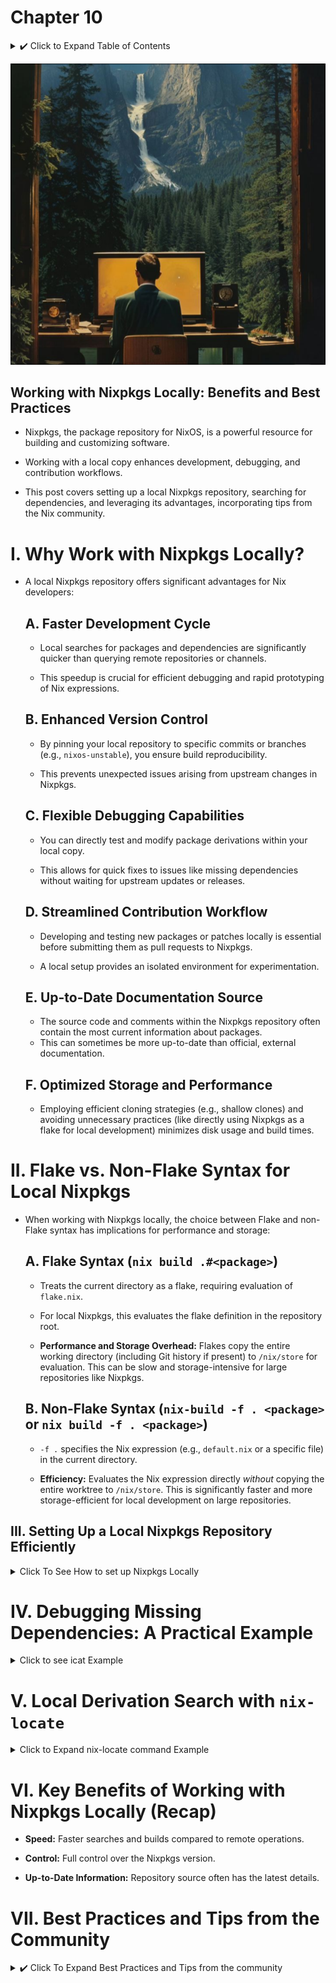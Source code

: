 # Chapter 10

<details>
<summary> ✔️ Click to Expand Table of Contents</summary>

<!-- toc -->

</details>

![gruv18](images/gruv18.png)

## Working with Nixpkgs Locally: Benefits and Best Practices

- Nixpkgs, the package repository for NixOS, is a powerful resource for building
  and customizing software.

- Working with a local copy enhances development, debugging, and contribution
  workflows.

- This post covers setting up a local Nixpkgs repository, searching for
  dependencies, and leveraging its advantages, incorporating tips from the Nix
  community.

# I. Why Work with Nixpkgs Locally?

- A local Nixpkgs repository offers significant advantages for Nix developers:

  ## A. Faster Development Cycle

  - Local searches for packages and dependencies are significantly quicker than
    querying remote repositories or channels.

  - This speedup is crucial for efficient debugging and rapid prototyping of Nix
    expressions.

  ## B. Enhanced Version Control

  - By pinning your local repository to specific commits or branches (e.g.,
    `nixos-unstable`), you ensure build reproducibility.

  - This prevents unexpected issues arising from upstream changes in Nixpkgs.

  ## C. Flexible Debugging Capabilities

  - You can directly test and modify package derivations within your local copy.

  - This allows for quick fixes to issues like missing dependencies without
    waiting for upstream updates or releases.

  ## D. Streamlined Contribution Workflow

  - Developing and testing new packages or patches locally is essential before
    submitting them as pull requests to Nixpkgs.

  - A local setup provides an isolated environment for experimentation.

  ## E. Up-to-Date Documentation Source

  - The source code and comments within the Nixpkgs repository often contain the
    most current information about packages.
  - This can sometimes be more up-to-date than official, external documentation.

  ## F. Optimized Storage and Performance

  - Employing efficient cloning strategies (e.g., shallow clones) and avoiding
    unnecessary practices (like directly using Nixpkgs as a flake for local
    development) minimizes disk usage and build times.

# II. Flake vs. Non-Flake Syntax for Local Nixpkgs

- When working with Nixpkgs locally, the choice between Flake and non-Flake
  syntax has implications for performance and storage:

  ## A. Flake Syntax (`nix build .#<package>`)

  - Treats the current directory as a flake, requiring evaluation of
    `flake.nix`.

  - For local Nixpkgs, this evaluates the flake definition in the repository
    root.

  - **Performance and Storage Overhead:** Flakes copy the entire working
    directory (including Git history if present) to `/nix/store` for evaluation.
    This can be slow and storage-intensive for large repositories like Nixpkgs.

  ## B. Non-Flake Syntax (`nix-build -f . <package>` or `nix build -f . <package>`)

  - `-f .` specifies the Nix expression (e.g., `default.nix` or a specific file)
    in the current directory.

  - **Efficiency:** Evaluates the Nix expression directly _without_ copying the
    entire worktree to `/nix/store`. This is significantly faster and more
    storage-efficient for local development on large repositories.

## III. Setting Up a Local Nixpkgs Repository Efficiently

<details>
<summary>Click To See How to set up Nixpkgs Locally</summary>

- Cloning Nixpkgs requires careful consideration due to its size.

## A. Initial Clone: Shallow Cloning

It is common to place your local clone in the `/src` directory:

```bash
mkdir src && cd src
```

> ❗ Warning, A shallow clone (`--depth 1`) is not recommended for general
> development or contributing changes back to Nixpkgs via pull requests. It's
> primarily suitable for:
>
> - Quick checks or builds: If you only need to verify a package's current state
>   or build a specific version without needing historical context.
> - CI/CD environments: Where disk space and clone time are critical, and only
>   the latest commit is needed for automated tests or builds.

- With that said, to avoid downloading the entire history, perform a shallow
  clone:

  ```bash
  git clone [https://github.com/NixOS/nixpkgs](https://github.com/NixOS/nixpkgs) --depth 1
  cd nixpkgs
  ```

  - While in the `nixpkgs` directory, you can check the version of a package:

```bash
nix-instantiate --eval -A openssl.version
"3.4.1"
```

## A.1 Full Fork and Clone of Nixpkgs

If you want to contribute to Nixpkgs, you need to set up a local version
following the
[Contributing guide](https://github.com/NixOS/nixpkgs/blob/master/CONTRIBUTING.md)

You'll need to, this is directly from the `Contributing.md`:

1. [Fork](https://docs.github.com/en/pull-requests/collaborating-with-pull-requests/working-with-forks/fork-a-repo#forking-a-repository)
   the [Nixpkgs repository](https://github.com/nixos/nixpkgs/)

2. [Clone the forked repo](https://docs.github.com/en/pull-requests/collaborating-with-pull-requests/working-with-forks/fork-a-repo#cloning-your-forked-repository)
   into a local `nixpkgs` directory.

3. [Configure the upstream Nixpkgs repo](https://docs.github.com/en/pull-requests/collaborating-with-pull-requests/working-with-forks/fork-a-repo#configuring-git-to-sync-your-fork-with-the-upstream-repository)

## B. Managing Branches with Worktrees

- Use Git worktrees to manage different branches efficiently:

  ```bash
  git fetch --all --prune --depth=1
  git worktree add -b nixos-unstable nixos-unstable # For just unstable
  ```

- **Explanation of `git worktree`:** Allows multiple working directories
  attached to the same `.git` directory, sharing history and objects but with
  separate checked-out files.

- `git worktree add`: Creates a new working directory for the specified branch
  (`nixos-unstable` in this case).

</details>

# IV. Debugging Missing Dependencies: A Practical Example

<details>
<summary> Click to see icat Example </summary>

- Let's say you're trying to build `icat` locally and encounter a missing
  dependency error:

```nix
nix-build -A icat
# ... (Error log showing "fatal error: X11/Xlib.h: No such file or directory")
```

- The error `fatal error: X11/Xlib.h: No such file or directory` indicates a
  missing X11 dependency.

## A. Online Search with `search.nixos.org`

- The Nixpkgs package search website
  ([https://search.nixos.org/packages](https://search.nixos.org/packages)) is a
  valuable first step.
- However, broad terms like "x11" can yield many irrelevant results.
- **Tip:** Utilize the left sidebar to filter by package sets (e.g., "xorg").

## B. Local Source Code Search with `rg` (ripgrep)

- Familiarity with searching the Nixpkgs source code is crucial for finding
  dependencies.
- Navigate to your local `nixpkgs/` directory and use `rg`:

  ```bash
  rg "x11 =" pkgs # Case-sensitive search
  ```

  **Output:**

  ```
  pkgs/tools/X11/primus/default.nix
  21:  primus = if useNvidia then primusLib_ else primusLib_.override { nvidia_x11 = null; };
  22:  primus_i686 = if useNvidia then primusLib_i686_ else primusLib_i686_.override { nvidia_x11 = null; };

  pkgs/applications/graphics/imv/default.nix
  38:    x11 = [ libGLU xorg.libxcb xorg.libX11 ];
  ```

- Refining the search (case-insensitive):
  ```bash
  rg -i "libx11 =" pkgs
  ```
  **Output:**
  ```
  # ... (Output showing "xorg.libX11")
  ```
- The key result is `xorg.libX11`, which is likely the missing dependency.

  </details>

# V. Local Derivation Search with `nix-locate`

<details>
<summary> Click to Expand nix-locate command Example</summary>

- `nix-locate` (from the `nix-index` package) allows searching for derivations
  on the command line.

  > **Note:** Install `nix-index` and run `nix-index` to create the initial
  > index.

  ```bash
  nix-locate libx11
  # ... (Output showing paths related to libx11)
  ```

- Combining online and local search tools (`search.nixos.org`, `rg`,
  `nix-locate`) provides a comprehensive approach to finding dependencies.

</details>

# VI. Key Benefits of Working with Nixpkgs Locally (Recap)

- **Speed:** Faster searches and builds compared to remote operations.

- **Control:** Full control over the Nixpkgs version.

- **Up-to-Date Information:** Repository source often has the latest details.

# VII. Best Practices and Tips from the Community

<details>
<summary> ✔️ Click To Expand Best Practices and Tips from the community</summary>

- **Rebasing over Merging:** Never merge upstream changes into your local
  branch. Always rebase your branch onto the upstream (e.g., `master` or
  `nixos-unstable`) to avoid accidental large-scale pings in pull requests (Tip
  from `soulsssx3` on Reddit).

- **Tip from `ElvishJErrico`:** Avoid using Nixpkgs directly as a flake for
  local development due to slow copying to `/nix/store` and performance issues
  with garbage collection on large numbers of small files. Use
  `nix build -f . <package>` instead of `nix build .#<package>`.

- **Edge Cases for Flake Syntax:** Flake syntax might be necessary in specific
  scenarios, such as NixOS installer tests where copying the Git history should
  be avoided.

- **Base Changes on `nixos-unstable`:** For better binary cache hits, base your
  changes on the `nixos-unstable` branch instead of `master`. Consider the
  merge-base for staging branches as well.

- **Consider `jujutsu`:** Explore [jj-vcs](https://github.com/jj-vcs/jj), a
  Git-compatible alternative that can offer a more intuitive workflow,
  especially for large monorepos like Nixpkgs. While it has a learning curve, it
  can significantly improve parallel work and branch management.

- [Intro-To-Jujutsu](https://tsawyer87.github.io/posts/intro_to_jujutsu/)

</details>

